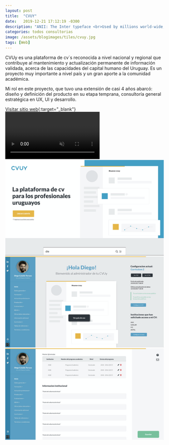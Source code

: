 ```yaml
---
layout: post
title:  "CVUY"
date:   2019-12-21 17:12:19 -0300
description: "ANII: The Inter typeface <br>Used by millions world-wide, including big names like Unity, Pixar, GitHub, Mozilla, Figma and many others."
categories: todos consultorias
image: /assets/blogimages/tiles/cvuy.jpg
tags: [Web]
---
```

CVUy es una plataforma de cv´s reconocida a nivel nacional y regional que contribuye al mantenimiento y actualización permanente de información validada, acerca de las capacidades del capital humano del Uruguay. Es un proyecto muy importante a nivel país y un gran aporte a la comunidad académica. 

Mi rol en este proyecto, que tuvo una extensión de casi 4 años abarcó: diseño y definición del producto en su etapa temprana, consultoría general estratégica en UX, UI y desarrollo. 

<span class="text-sm">[Visitar sitio web](https://cvuy.uy/){:target="_blank"}</span>
<video autobuffer autoPlay loop muted><source src="/assets/blogimages/cvuy-1.mp4" type="video/mp4" /></video>
<img class="post-image-full" src="/assets/blogimages/cvuy-2.png">
<img class="post-image-full" src="/assets/blogimages/cvuy-3.png">
<img class="post-image-full" src="/assets/blogimages/cvuy-4.png">